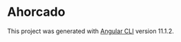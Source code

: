 # Ahorcado

This project was generated with [Angular CLI](https://github.com/angular/angular-cli) version 11.1.2.
